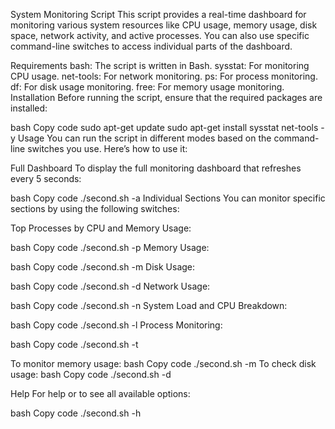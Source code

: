 System Monitoring Script
This script provides a real-time dashboard for monitoring various system resources like CPU usage, memory usage, disk space, network activity, and active processes. You can also use specific command-line switches to access individual parts of the dashboard.

Requirements
bash: The script is written in Bash.
sysstat: For monitoring CPU usage.
net-tools: For network monitoring.
ps: For process monitoring.
df: For disk usage monitoring.
free: For memory usage monitoring.
Installation
Before running the script, ensure that the required packages are installed:

bash
Copy code
sudo apt-get update
sudo apt-get install sysstat net-tools -y
Usage
You can run the script in different modes based on the command-line switches you use. Here’s how to use it:

Full Dashboard
To display the full monitoring dashboard that refreshes every 5 seconds:

bash
Copy code
./second.sh -a
Individual Sections
You can monitor specific sections by using the following switches:

Top Processes by CPU and Memory Usage:

bash
Copy code
./second.sh -p
Memory Usage:

bash
Copy code
./second.sh -m
Disk Usage:

bash
Copy code
./second.sh -d
Network Usage:

bash
Copy code
./second.sh -n
System Load and CPU Breakdown:

bash
Copy code
./second.sh -l
Process Monitoring:

bash
Copy code
./second.sh -t

To monitor memory usage:
bash
Copy code
./second.sh -m
To check disk usage:
bash
Copy code
./second.sh -d

Help
For help or to see all available options:

bash
Copy code
./second.sh -h
